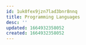 ```yaml
---
id: 1uk0fex9jzn7lad3bnr8nnq
title: Programming Languages
desc: ''
updated: 1664932358052
created: 1664932358052
---
```

